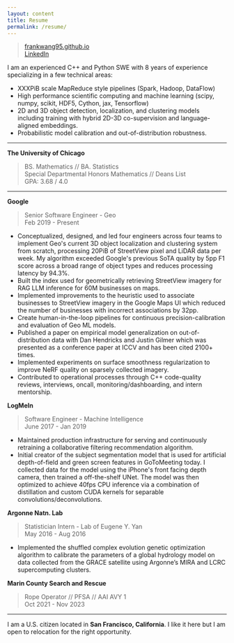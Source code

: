 ```yaml
---
layout: content
title: Resume
permalink: /resume/
---
```


> [frankwang95.github.io](https://frankwang95.github.io/)  
> [LinkedIn](https://www.linkedin.com/in/frank-wang-00706089/)

I am an experienced C++ and Python SWE with 8 years of experience specializing in a few technical areas:
* XXXPiB scale MapReduce style pipelines (Spark, Hadoop, DataFlow)
* High performance scientific computing and machine learning (scipy, numpy, scikit, HDF5, Cython, jax, Tensorflow)
* 2D and 3D object detection, localization, and clustering models including training with hybrid 2D-3D co-supervision and language-aligned embeddings.
* Probabilistic model calibration and out-of-distribution robustness.

_________________

**The University of Chicago**
> BS. Mathematics // BA. Statistics  
> Special Departmental Honors Mathematics // Deans List  
> GPA: 3.68 / 4.0

_________________

**Google**

> Senior Software Engineer - Geo  
> Feb 2019 - Present

* Conceptualized, designed, and led four engineers across four teams to implement Geo's current 3D object localization and clustering system from scratch, processing 20PiB of StreetView pixel and LiDAR data per week. My algorithm exceeded Google's previous SoTA quality by 5pp F1 score across a broad range of object types and reduces processing latency by 94.3%.
* Built the index used for geometrically retrieving StreetView imagery for RAG LLM inference for 60M businesses on maps.
* Implemented improvements to the heuristic used to associate businesses to StreetView imagery in the Google Maps UI which reduced the number of businesses with incorrect associations by 32pp.
* Create human-in-the-loop pipelines for continuous precision-calibration and evaluation of Geo ML models.
* Published a paper on empirical model generalization on out-of-distribution data with Dan Hendricks and Justin Gilmer which was presented as a conference paper at ICCV and has been cited 2100+ times.
* Implemented experiments on surface smoothness regularization to improve NeRF quality on sparsely collected imagery.
* Contributed to operational processes through C++ code-quality reviews, interviews, oncall, monitoring/dashboarding, and intern mentorship.

**LogMeIn**

> Software Engineer - Machine Intelligence  
> June 2017 - Jan 2019

* Maintained production infrastructure for serving and continuously retraining a collaborative filtering recommendation algorithm.
* Initial creator of the subject segmentation model that is used for artificial depth-of-field and green screen features in GoToMeeting today. I collected data for the model using the iPhone's front facing depth camera, then trained a off-the-shelf UNet. The model was then optimized to achieve 40fps CPU inference via a combination of distillation and custom CUDA kernels for separable convolutions/deconvolutions.

**Argonne Natn. Lab**

> Statistician Intern - Lab of Eugene Y. Yan  
> May 2016 - Aug 2016

* Implemented the shuffled complex evolution genetic optimization algorithm to calibrate the parameters of a global hydrology model on data collected from the GRACE satellite using Argonne’s MIRA and LCRC supercomputing clusters.

**Marin County Search and Rescue**

> Rope Operator // PFSA // AAI AVY 1  
> Oct 2021 - Nov 2023

_________________

I am a U.S. citizen located in **San Francisco, California**. I like it here but I am open to relocation for the right opportunity.
